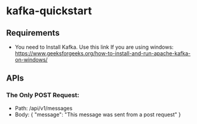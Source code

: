 # kafka-quickstart
## Requirements
- You need to Install Kafka. Use this link If you are using windows: https://www.geeksforgeeks.org/how-to-install-and-run-apache-kafka-on-windows/
## APIs
### The Only POST Request:
- Path: /api/v1/messages
- Body: {
    "message": "This message was sent from a post request"
}
